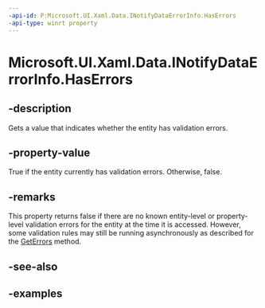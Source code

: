 ```yaml
---
-api-id: P:Microsoft.UI.Xaml.Data.INotifyDataErrorInfo.HasErrors
-api-type: winrt property
---
```


# Microsoft.UI.Xaml.Data.INotifyDataErrorInfo.HasErrors

<!--
public bool HasErrors { get; }
-->

## -description

Gets a value that indicates whether the entity has validation errors.

## -property-value

True if the entity currently has validation errors. Otherwise, false.

## -remarks

This property returns false if there are no known entity-level or property-level validation errors for the entity at the time it is accessed. However, some validation rules may still be running asynchronously as described for the [GetErrors](inotifydataerrorinfo_geterrors_371395264.md) method.

## -see-also

## -examples

